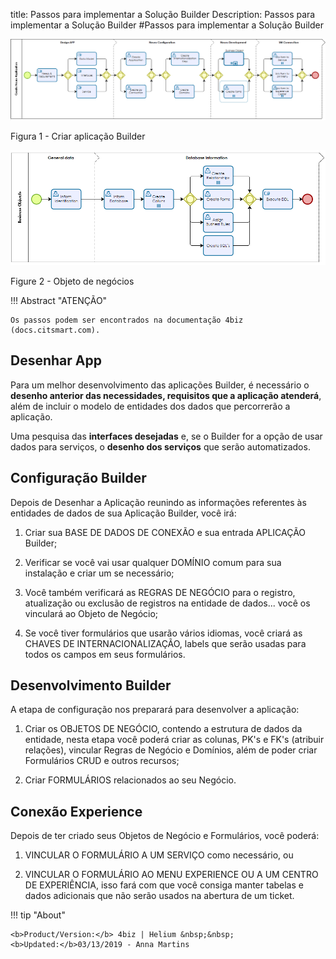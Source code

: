 title: Passos para implementar a Solução Builder
Description: Passos para implementar a Solução Builder
#Passos para implementar a Solução Builder


![create builder app](images/builder-1.png)

Figura 1 - Criar aplicação Builder


![business](images/builder-2.png)

Figure 2 - Objeto de negócios


!!! Abstract "ATENÇÃO"

    Os passos podem ser encontrados na documentação 4biz (docs.citsmart.com).

## Desenhar App


Para um melhor desenvolvimento das aplicações Builder, é necessário o **desenho anterior das necessidades, requisitos que a aplicação atenderá**, além de incluir o modelo de entidades dos dados que percorrerão a aplicação.

Uma pesquisa das **interfaces desejadas** e, se o Builder for a opção de usar dados para serviços, o **desenho dos serviços** que serão automatizados.

## Configuração Builder


Depois de Desenhar a Aplicação reunindo as informações referentes às entidades de dados de sua Aplicação Builder, você irá:

1.  Criar sua BASE DE DADOS DE CONEXÃO e sua entrada APLICAÇÃO Builder;

2.  Verificar se você vai usar qualquer DOMÍNIO comum para sua instalação e criar um se necessário;

3.  Você também verificará as REGRAS DE NEGÓCIO para o registro, atualização ou exclusão de registros na entidade de dados... você os vinculará ao Objeto de Negócio;

4.  Se você tiver formulários que usarão vários idiomas, você criará as CHAVES DE INTERNACIONALIZAÇÃO, labels que serão usadas para todos os campos em seus formulários.

## Desenvolvimento Builder


A etapa de configuração nos preparará para desenvolver a aplicação:

1.  Criar os OBJETOS DE NEGÓCIO, contendo a estrutura de dados da entidade, nesta etapa você poderá criar as colunas, PK's e FK's (atribuir relações), vincular Regras de Negócio e Domínios, além de poder criar Formulários CRUD e outros recursos;

2.  Criar FORMULÁRIOS relacionados ao seu Negócio.

## Conexão Experience


Depois de ter criado seus Objetos de Negócio e Formulários, você poderá:

1.  VINCULAR O FORMULÁRIO A UM SERVIÇO como necessário, ou

2.  VINCULAR O FORMULÁRIO AO MENU EXPERIENCE OU A UM CENTRO DE EXPERIÊNCIA, isso fará com que você consiga manter tabelas e dados adicionais que não serão usados na abertura de um ticket.



!!! tip "About"

    <b>Product/Version:</b> 4biz | Helium &nbsp;&nbsp;
    <b>Updated:</b>03/13/2019 - Anna Martins  
